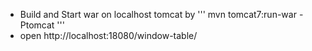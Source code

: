 * Build and Start war on localhost tomcat by
'''
mvn tomcat7:run-war -Ptomcat
'''
* open http://localhost:18080/window-table/
